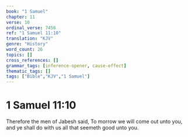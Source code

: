 ```yaml
---
book: "1 Samuel"
chapter: 11
verse: 10
ordinal_verse: 7456
ref: "1 Samuel 11:10"
translation: "KJV"
genre: "History"
word_count: 26
topics: []
cross_references: []
grammar_tags: [inference-opener, cause-effect]
thematic_tags: []
tags: ["Bible","KJV","1 Samuel"]
---
```


# 1 Samuel 11:10

Therefore the men of Jabesh said, To morrow we will come out unto you, and ye shall do with us all that seemeth good unto you.
